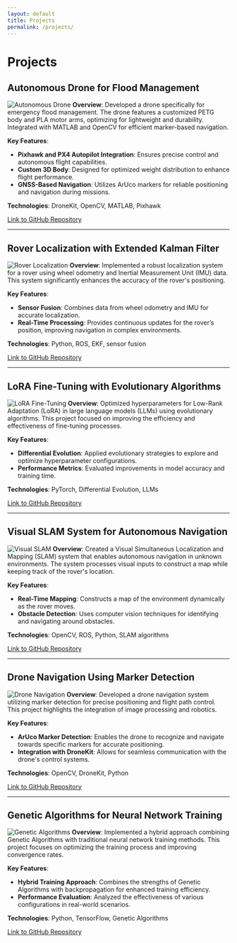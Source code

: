 ```yaml
---
layout: default
title: Projects
permalink: /projects/
---
```

# Projects

## Autonomous Drone for Flood Management
![Autonomous Drone](https://example.com/images/drone.jpg) <!-- Replace with actual image URL -->
**Overview**: Developed a drone specifically for emergency flood management. The drone features a customized PETG body and PLA motor arms, optimizing for lightweight and durability. Integrated with MATLAB and OpenCV for efficient marker-based navigation.

**Key Features**:
- **Pixhawk and PX4 Autopilot Integration**: Ensures precise control and autonomous flight capabilities.
- **Custom 3D Body**: Designed for optimized weight distribution to enhance flight performance.
- **GNSS-Based Navigation**: Utilizes ArUco markers for reliable positioning and navigation during missions.

**Technologies**: DroneKit, OpenCV, MATLAB, Pixhawk

[Link to GitHub Repository](https://github.com/your-repo)

---

## Rover Localization with Extended Kalman Filter
![Rover Localization](https://example.com/images/rover.jpg) <!-- Replace with actual image URL -->
**Overview**: Implemented a robust localization system for a rover using wheel odometry and Inertial Measurement Unit (IMU) data. This system significantly enhances the accuracy of the rover's positioning.

**Key Features**:
- **Sensor Fusion**: Combines data from wheel odometry and IMU for accurate localization.
- **Real-Time Processing**: Provides continuous updates for the rover’s position, improving navigation in complex environments.

**Technologies**: Python, ROS, EKF, sensor fusion

[Link to GitHub Repository](https://github.com/your-repo)

---

## LoRA Fine-Tuning with Evolutionary Algorithms
![LoRA Fine-Tuning](https://example.com/images/lora.jpg) <!-- Replace with actual image URL -->
**Overview**: Optimized hyperparameters for Low-Rank Adaptation (LoRA) in large language models (LLMs) using evolutionary algorithms. This project focused on improving the efficiency and effectiveness of fine-tuning processes.

**Key Features**:
- **Differential Evolution**: Applied evolutionary strategies to explore and optimize hyperparameter configurations.
- **Performance Metrics**: Evaluated improvements in model accuracy and training time.

**Technologies**: PyTorch, Differential Evolution, LLMs

[Link to GitHub Repository](https://github.com/your-repo)

---

## Visual SLAM System for Autonomous Navigation
![Visual SLAM](https://example.com/images/slam.jpg) <!-- Replace with actual image URL -->
**Overview**: Created a Visual Simultaneous Localization and Mapping (SLAM) system that enables autonomous navigation in unknown environments. The system processes visual inputs to construct a map while keeping track of the rover's location.

**Key Features**:
- **Real-Time Mapping**: Constructs a map of the environment dynamically as the rover moves.
- **Obstacle Detection**: Uses computer vision techniques for identifying and navigating around obstacles.

**Technologies**: OpenCV, ROS, Python, SLAM algorithms

[Link to GitHub Repository](https://github.com/your-repo)

---

## Drone Navigation Using Marker Detection
![Drone Navigation](https://example.com/images/marker_detection.jpg) <!-- Replace with actual image URL -->
**Overview**: Developed a drone navigation system utilizing marker detection for precise positioning and flight path control. This project highlights the integration of image processing and robotics.

**Key Features**:
- **ArUco Marker Detection**: Enables the drone to recognize and navigate towards specific markers for accurate positioning.
- **Integration with DroneKit**: Allows for seamless communication with the drone's control systems.

**Technologies**: OpenCV, DroneKit, Python

[Link to GitHub Repository](https://github.com/your-repo)

---

## Genetic Algorithms for Neural Network Training
![Genetic Algorithms](https://example.com/images/genetic_algorithm.jpg) <!-- Replace with actual image URL -->
**Overview**: Implemented a hybrid approach combining Genetic Algorithms with traditional neural network training methods. This project focuses on optimizing the training process and improving convergence rates.

**Key Features**:
- **Hybrid Training Approach**: Combines the strengths of Genetic Algorithms with backpropagation for enhanced training efficiency.
- **Performance Evaluation**: Analyzed the effectiveness of various configurations in real-world scenarios.

**Technologies**: Python, TensorFlow, Genetic Algorithms

[Link to GitHub Repository](https://github.com/your-repo)
